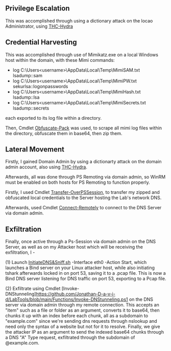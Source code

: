 ## Privilege Escalation
This was accomplished through using a dictionary attack on the locao Administrator, using
[THC-Hydra](https://github.com/vanhauser-thc/thc-hydra)

## Credential Harvesting

This was accomplished through use of Mimikatz.exe on a local Windows host within the domain, with 
these Mimi commands:

- log C:\Users\<username>\AppData\Local\Temp\MimiSAM.txt      lsadump::sam
- log C:\Users\<username>\AppData\Local\Temp\MimiPW.txt       sekurlsa::logonpasswords
- log C:\Users\<username>\AppData\Local\Temp\MimiHash.txt     lsadump::lsa
- log C:\Users\<username>\AppData\Local\Temp\MimiSecrets.txt  lsadump::secrets
  
each exported to its log file within a directory.

Then, Cmdlet [Obfuscate-Pack](https://github.com/Jonathan-D-a-v-i-d/LabTools/blob/main/Functions/Obfuscate-Pack.ps1) was used, 
to scrape all mimi log files within the directory, obfuscate them in base64, then zip them.


## Lateral Movement
Firstly, I gained Domain Admin by using a dictionarty attack on the domain admin account, also using [THC-Hydra](https://github.com/vanhauser-thc/thc-hydra).


Afterwards, all was done through PS Remoting via domain admin, so WinRM must be enabled on both hosts for PS Remoting
to function properly. 

Firstly, I used Cmdlet [Transfer-OverPSSession](https://github.com/Jonathan-D-a-v-i-d/LabTools/blob/main/Functions/Transfer-OverPSSession.ps1), 
to transfer my zipped and obfuscated local credentials to the Server hosting the Lab's network DNS.

Afterwards, used Cmdlet [Connect-Remotely](https://github.com/Jonathan-D-a-v-i-d/LabTools/blob/main/Functions/Connect-Remotely.ps1) to connect
to the DNS Server via domain admin.



## Exfiltration
Finally, once active through a Ps-Session via domain admin on the DNS Server, as well as on my 
Attacker host which will be receiving the exfiltration, I -


(1) Launch [InitiateDNS&Sniff.sh](https://github.com/Jonathan-D-a-v-i-d/Cyber-Bash/blob/main/InitiateDNS%26Sniff.sh) -Interface eth0 -Action Start, 
which launches a Bind server on your Linux attacker host, while also initiating tshark afterwards locked in on port 53, saving it to a .pcap file. 
This is now a Bind DNS server listening for DNS traffic on port 53, exporting to a Pcap file.

(2) Exfiltrate using Cmdlet [Invoke-DNStunneling]https://github.com/Jonathan-D-a-v-i-d/LabTools/blob/main/Functions/Invoke-DNStunneling.ps1 on the 
DNS server via domain admin through my remote connection. This accepts an "item" such as a file or folder as an argument, converts it to base64, 
then chunks it up with an index before each chunk, all as a subdomain to "example.com" since we're sending dns requests through nslookup and 
need only the syntax of a website but not for it to resolve. Finally, we give the attacker IP as an argument to send the indexed base64 chunks 
through a DNS "A" Type request, exfiltrated through the subdomain of @example.com.




